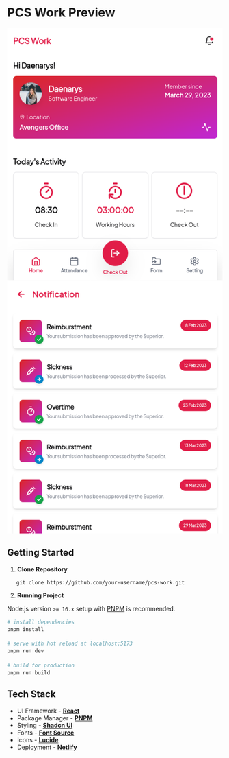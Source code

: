 # PCS Work Preview

[![Home Page PCS Work](public/images/home.png)](https://pcs-work.netlify.app/)
[![Notification Page PCS Work](public/images/notification.png)](https://pcs-work.netlify.app/)

## Getting Started

1. **Clone Repository**

```shell
   git clone https://github.com/your-username/pcs-work.git
```

2. **Running Project**

Node.js version `>= 16.x` setup with [PNPM](https://pnpm.io/) is recommended.

```bash
# install dependencies
pnpm install

# serve with hot reload at localhost:5173
pnpm run dev

# build for production
pnpm run build
```

## Tech Stack

- UI Framework - [**React**](https://reactjs.org/)
- Package Manager - [**PNPM**](https://pnpm.io/)
- Styling - [**Shadcn UI**](https://tailwindcss.com/)
- Fonts - [**Font Source**](https://fontsource.org/)
- Icons - [**Lucide**](https://lucide.dev/)
- Deployment - [**Netlify**](https://www.netlify.com/)
